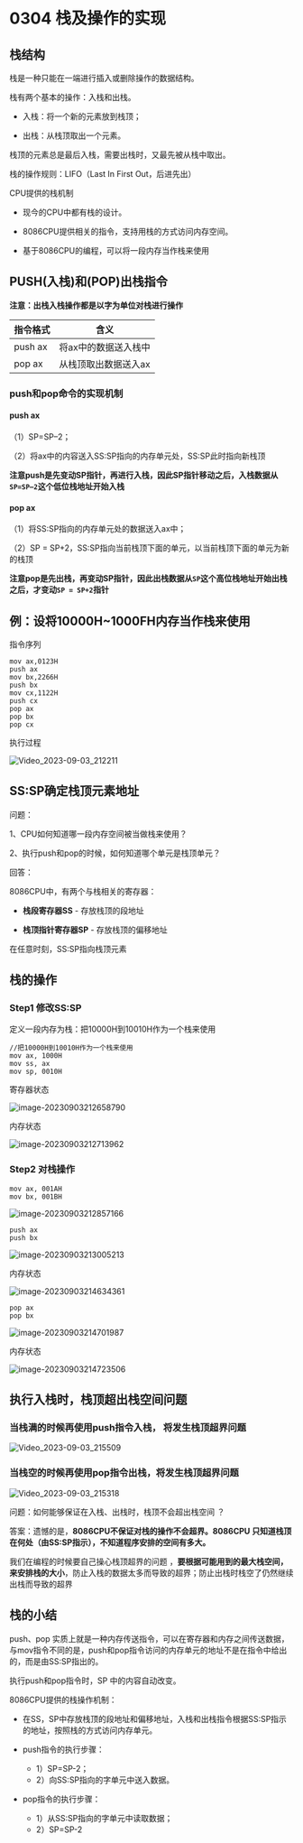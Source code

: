 # 0304 栈及操作的实现

## 栈结构

栈是一种只能在一端进行插入或删除操作的数据结构。

栈有两个基本的操作：入栈和出栈。

- 入栈：将一个新的元素放到栈顶；

- 出栈：从栈顶取出一个元素。

栈顶的元素总是最后入栈，需要出栈时，又最先被从栈中取出。

栈的操作规则：LIFO（Last In First Out，后进先出）

CPU提供的栈机制

- 现今的CPU中都有栈的设计。

- 8086CPU提供相关的指令，支持用栈的方式访问内存空间。

- 基于8086CPU的编程，可以将一段内存当作栈来使用  

## PUSH(入栈)和(POP)出栈指令

**注意：出栈入栈操作都是以字为单位对栈进行操作**  

| 指令格式 | 含义                 |
| -------- | -------------------- |
| push ax  | 将ax中的数据送入栈中 |
| pop ax   | 从栈顶取出数据送入ax |

### push和pop命令的实现机制

#### push ax

（1）SP=SP–2；

（2）将ax中的内容送入SS:SP指向的内存单元处，SS:SP此时指向新栈顶  

**注意push是先变动SP指针，再进行入栈，因此SP指针移动之后，入栈数据从`SP=SP–2`这个低位栈地址开始入栈**

#### pop ax

（1）将SS:SP指向的内存单元处的数据送入ax中；

（2）SP = SP+2，SS:SP指向当前栈顶下面的单元，以当前栈顶下面的单元为新的栈顶  

**注意pop是先出栈，再变动SP指针，因此出栈数据从`SP`这个高位栈地址开始出栈之后，才变动`SP = SP+2`指针**

## 例：设将10000H~1000FH内存当作栈来使用

指令序列

```assembly
mov ax,0123H
push ax
mov bx,2266H
push bx
mov cx,1122H
push cx
pop ax
pop bx
pop cx
```

执行过程

![Video_2023-09-03_212211](./assets/Video_2023-09-03_212211.gif)

## SS:SP确定栈顶元素地址

问题：

1、CPU如何知道哪一段内存空间被当做栈来使用？

2、执行push和pop的时候，如何知道哪个单元是栈顶单元？

回答：

8086CPU中，有两个与栈相关的寄存器：

- **栈段寄存器SS** - 存放栈顶的段地址

- **栈顶指针寄存器SP** - 存放栈顶的偏移地址

在任意时刻，SS:SP指向栈顶元素  

## 栈的操作

### Step1 修改SS:SP

定义一段内存为栈：把10000H到10010H作为一个栈来使用

```assembly
//把10000H到10010H作为一个栈来使用
mov ax, 1000H
mov ss, ax   
mov sp, 0010H
```

寄存器状态

![image-20230903212658790](./assets/image-20230903212658790.png)

内存状态

![image-20230903212713962](./assets/image-20230903212713962.png)

### Step2 对栈操作

```assembly
mov ax, 001AH
mov bx, 001BH
```

![image-20230903212857166](./assets/image-20230903212857166.png)

```assembly
push ax
push bx
```

![image-20230903213005213](./assets/image-20230903213005213.png)

内存状态

![image-20230903214634361](./assets/image-20230903214634361.png)

```assembly
pop ax
pop bx
```

![image-20230903214701987](./assets/image-20230903214701987.png)

内存状态

![image-20230903214723506](./assets/image-20230903214723506.png)

## 执行入栈时，栈顶超出栈空间问题

### 当栈满的时候再使用push指令入栈， 将发生栈顶超界问题

![Video_2023-09-03_215509](./assets/Video_2023-09-03_215509.gif)

### 当栈空的时候再使用pop指令出栈，将发生栈顶超界问题

![Video_2023-09-03_215318](./assets/Video_2023-09-03_215318.gif)

问题：如何能够保证在入栈、出栈时，栈顶不会超出栈空间  ？

答案：遗憾的是，**8086CPU不保证对栈的操作不会超界。8086CPU 只知道栈顶在何处（由SS:SP指示），不知道程序安排的空间有多大。**

我们在编程的时候要自己操心栈顶超界的问题 ，**要根据可能用到的最大栈空间，来安排栈的大小**，防止入栈的数据太多而导致的超界；防止出栈时栈空了仍然继续出栈而导致的超界  

## 栈的小结

push、pop 实质上就是一种内存传送指令，可以在寄存器和内存之间传送数据，与mov指令不同的是，push和pop指令访问的内存单元的地址不是在指令中给出的，而是由SS:SP指出的。

执行push和pop指令时，SP 中的内容自动改变。

8086CPU提供的栈操作机制：

- 在SS，SP中存放栈顶的段地址和偏移地址，入栈和出栈指令根据SS:SP指示的地址，按照栈的方式访问内存单元。

- push指令的执行步骤：
  - 1）SP=SP-2；
  - 2）向SS:SP指向的字单元中送入数据。

- pop指令的执行步骤：
  - 1）从SS:SP指向的字单元中读取数据；
  - 2）SP=SP-2  